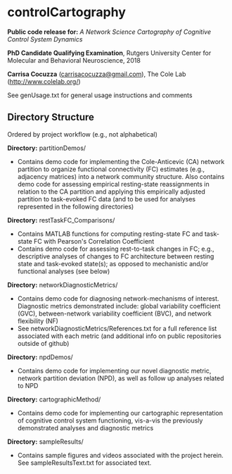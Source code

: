 # controlCartography

**Public code release for:** *A Network Science Cartography of Cognitive Control System Dynamics*

**PhD Candidate Qualifying Examination**, Rutgers University Center for Molecular and Behavioral Neuroscience, 2018

**Carrisa Cocuzza** (carrisacocuzza@gmail.com), The Cole Lab (http://www.colelab.org/)

See genUsage.txt for general usage instructions and comments

## Directory Structure
Ordered by project workflow (e.g., not alphabetical)

**Directory:** partitionDemos/

- Contains demo code for implementing the Cole-Anticevic (CA) network partition to organize functional connectivity (FC) estimates (e.g., adjacency matrices) into a network community structure. Also contains demo code for assessing empirical resting-state reassignments in relation to the CA partition and applying this empirically adjusted partition to task-evoked FC data (and to be used for analyses represented in the following directories) 

**Directory:** restTaskFC_Comparisons/

- Contains MATLAB functions for computing resting-state FC and task-state FC with Pearson's Correlation Coefficient 
- Contains demo code for assessing rest-to-task changes in FC; e.g., descriptive analyses of changes to FC architecture between resting state and task-evoked state(s); as opposed to mechanistic and/or functional analyses (see below) 

**Directory:** networkDiagnosticMetrics/

- Contains demo code for diagnosing network-mechanisms of interest. Diagnostic metrics demonstrated include: global variability coefficient (GVC), between-network variability coefficient (BVC), and network flexibility (NF) 
- See networkDiagnosticMetrics/References.txt for a full reference list associated with each metric (and additional info on public repositories outside of github) 

**Directory:** npdDemos/

- Contains demo code for implementing our novel diagnostic metric, network partition deviation (NPD), as well as follow up analyses related to NPD 

**Directory:** cartographicMethod/

- Contains demo code for implementing our cartographic representation of cognitive control system functioning, vis-a-vis the previously demonstrated analyses and diagnostic metrics 

**Directory:** sampleResults/

- Contains sample figures and videos associated with the project herein. See sampleResultsText.txt for associated text. 
